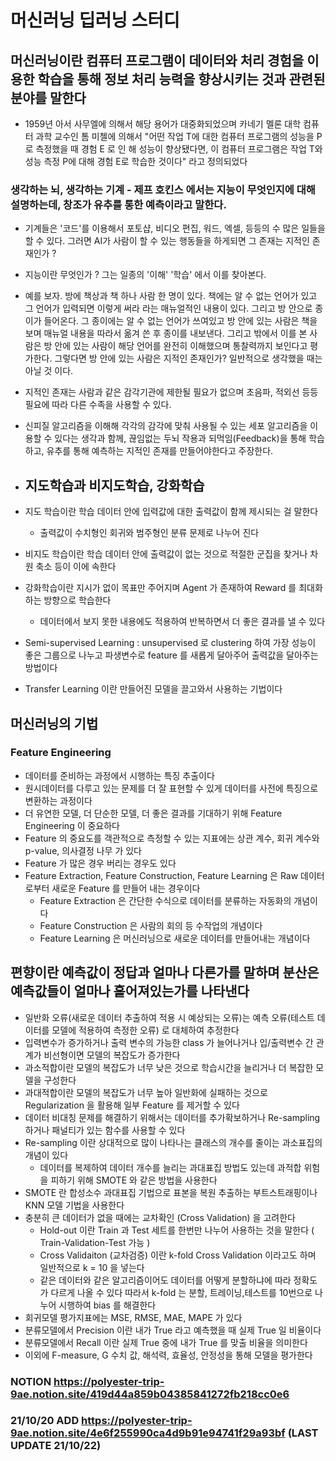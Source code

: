  # 머신러닝 딥러닝 스터디
## 머신러닝이란 컴퓨터 프로그램이 데이터와 처리 경험을 이용한 학습을 통해 정보 처리 능력을 향상시키는 것과 관련된 분야를 말한다

- 1959년 아서 사무엘에 의해서 해당 용어가 대중화되었으며 카네기 멜론 대학 컴퓨터 과학 교수인 톰 미첼에 의해서 "어떤 작업 T에 대한 컴퓨터 프로그램의 성능을 P 로 측정했을 때 경험 E 로 인 해 성능이 향상됐다면, 이 컴퓨터 프로그램은 작업 T와 성능 측정 P에 대해 경험 E로 학습한 것이다" 라고 정의되었다

### 생각하는 뇌, 생각하는 기계 - 제프 호킨스 에서는 지능이 무엇인지에 대해 설명하는데, 창조가 유추를 통한 예측이라고 말한다.

- 기계들은 '코드'를 이용해서 포토샵, 비디오 편집, 워드, 엑셀, 등등의 수 많은 일들을 할 수 있다. 그러면 AI가 사람이 할 수 있는 행동들을 하게되면 그 존재는 지적인 존재인가 ?
- 지능이란 무엇인가 ? 그는 일종의 '이해' '학습' 에서 이를 찾아본다.
- 예를 보자. 방에 책상과 책 하나 사람 한 명이 있다. 책에는 알 수 없는 언어가 있고 그 언어가 입력되면 이렇게 써라 라는 매뉴얼적인 내용이 있다. 그리고 방 안으로 종이가 들어온다. 그 종이에는 알 수 없는 언어가 쓰여있고 방 안에 있는 사람은 책을 보며 매뉴얼 내용을 따라서 옮겨 쓴 후 종이를 내보낸다. 그리고 밖에서 이를 본 사람은 방 안에 있는 사람이 해당 언어를 완전히 이해했으며 통찰력까지 보인다고 평가한다. 그렇다면 방 안에 있는 사람은 지적인 존재인가? 일반적으로 생각했을 때는 아닐 것 이다.
- 지적인 존재는 사람과 같은 감각기관에 제한될 필요가 없으며 초음파, 적외선 등등 필요에 따라 다른 수족을 사용할 수 있다.
- 신피질 알고리즘을 이해해 각각의 감각에 맞춰 사용될 수 있는 세포 알고리즘을 이용할 수 있다는 생각과 함께, 끊임없는 두뇌 작용과 되먹임(Feedback)을 통해 학습하고, 유추를 통해 예측하는 지적인 존재를 만들어야한다고 주장한다.
- ## 지도학습과 비지도학습, 강화학습

- 지도 학습이란 학습 데이터 안에 입력값에 대한 출력값이 함께 제시되는 걸 말한다
    - 출력값이 수치형인 회귀와 범주형인 분류 문제로 나누어 진다
- 비지도 학습이란 학습 데이터 안에 출력값이 없는 것으로 적절한 군집을 찾거나 차원 축소 등이 이에 속한다
- 강화학습이란 지시가 없이 목표만 주어지며 Agent 가 존재하여 Reward 를 최대화하는 방향으로 학습한다
    - 데이터에서 보지 못한 내용에도 적용하여 반복하면서 더 좋은 결과를 낼 수 있다
- Semi-supervised Learning : unsupervised 로 clustering 하여 가장 성능이 좋은 그룹으로 나누고 파생변수로 feature 를 새롭게 달아주어 출력값을 달아주는 방법이다
- Transfer Learning 이란 만들어진 모델을 끌고와서 사용하는 기법이다

## 머신러닝의 기법

### Feature Engineering

- 데이터를 준비하는 과정에서 시행하는 특징 추출이다
- 원시데이터를 다루고 있는 문제를 더 잘 표현할 수 있게 데이터를 사전에 특징으로 변환하는 과정이다
- 더 유연한 모델, 더 단순한 모델, 더 좋은 결과를 기대하기 위해 Feature Engineering 이 중요하다
- Feature 의 중요도를 객관적으로 측정할 수 있는 지표에는 상관 계수, 회귀 계수와 p-value, 의사결정 나무 가 있다
- Feature 가 많은 경우 버리는 경우도 있다
- Feature Extraction, Feature Construction, Feature Learning 은 Raw 데이터로부터 새로운 Feature 를 만들어 내는 경우이다
    - Feature Extraction 은 간단한 수식으로 데이터를 분류하는 자동화의 개념이다
    - Feature Construction 은 사람의 회의 등 수작업의 개념이다
    - Feature Learning 은 머신러닝으로 새로운 데이터를 만들어내는 개념이다

## 편향이란 예측값이 정답과 얼마나 다른가를 말하며 분산은 예측값들이 얼마나 흩어져있는가를 나타낸다

- 일반화 오류(새로운 데이터 추출하여 적용 시 예상되는 오류)는 예측 오류(테스트 데이터를 모델에 적용하여 측정한 오류) 로 대체하여 추정한다
- 입력변수가 증가하거나 출력 변수의 가능한 class 가 늘어나거나 입/출력변수 간 관계가 비선형이면 모델의 복잡도가 증가한다
- 과소적합이란 모델의 복잡도가 너무 낮은 것으로 학습시간을 늘리거나 더 복잡한 모델을 구성한다
- 과대적합이란 모델의 복잡도가 너무 높아 일반화에 실패하는 것으로 Regularization 을 활용해 일부 Feature 를 제거할 수 있다
- 데이터 비대칭 문제를 해결하기 위해서는 데이터를 추가확보하거나 Re-sampling 하거나 패널티가 있는 함수를 사용할 수 있다
- Re-sampling 이란 상대적으로 많이 나타나는 클래스의 개수를 줄이는 과소표집의 개념이 있다
    - 데이터를 복제하여 데이터 개수를 늘리는 과대표집 방법도 있는데 과적합 위험을 피하기 위해 SMOTE 와 같은 방법을 사용한다
- SMOTE 란 합성소수 과대표집 기법으로 표본을 복원 추출하는 부트스트래핑이나 KNN 모델 기법을 사용한다
- 충분히 큰 데이터가 없을 때에는 교차확인 (Cross Validation) 을 고려한다
    - Hold-out 이란 Train 과 Test 세트를 한번만 나누어 사용하는 것을 말한다 ( Train-Validation-Test 가능 )
    - Cross Validaiton (교차검증) 이란 k-fold Cross Validation 이라고도 하며 일반적으로 k = 10 을 넣는다
    - 같은 데이터와 같은 알고리즘이어도 데이터를 어떻게 분할하냐에 따라 정확도가 다르게 나올 수 있다 따라서 k-fold 는 분할, 트레이닝,테스트를 10번으로 나누어 시행하여 bias 를 해결한다
- 회귀모델 평가지표에는 MSE, RMSE, MAE, MAPE 가 있다
- 분류모델에서 Precision 이란 내가 True 라고 예측했을 때 실제 True 일 비율이다
- 분류모델에서 Recall 이란 실제 True 중에 내가 True 를 맞출 비율을 의미한다
- 이외에 F-measure, G 수치 값, 해석력, 효율성, 안정성을 통해 모델을 평가한다
 
 ### NOTION https://polyester-trip-9ae.notion.site/419d44a859b04385841272fb218cc0e6
 ### 21/10/20 ADD https://polyester-trip-9ae.notion.site/4e6f255990ca4d9b91e94741f29a93bf (LAST UPDATE 21/10/22)
